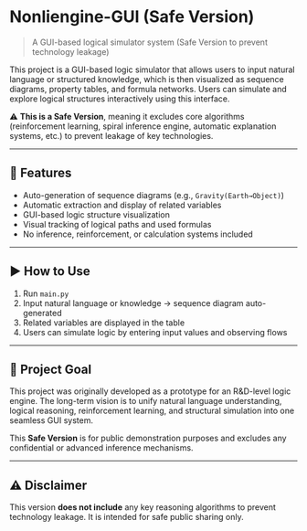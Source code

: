 # Nonliengine-GUI (Safe Version)

> A GUI-based logical simulator system (Safe Version to prevent technology leakage)

This project is a GUI-based logic simulator that allows users to input natural language or structured knowledge, which is then visualized as sequence diagrams, property tables, and formula networks. Users can simulate and explore logical structures interactively using this interface.

⚠️ **This is a Safe Version**, meaning it excludes core algorithms (reinforcement learning, spiral inference engine, automatic explanation systems, etc.) to prevent leakage of key technologies.

---

## 🔧 Features

- Auto-generation of sequence diagrams (e.g., `Gravity(Earth→Object)`)
- Automatic extraction and display of related variables
- GUI-based logic structure visualization
- Visual tracking of logical paths and used formulas
- No inference, reinforcement, or calculation systems included

---

## ▶ How to Use

1. Run `main.py`
2. Input natural language or knowledge → sequence diagram auto-generated
3. Related variables are displayed in the table
4. Users can simulate logic by entering input values and observing flows

---

## 🎯 Project Goal

This project was originally developed as a prototype for an R&D-level logic engine. The long-term vision is to unify natural language understanding, logical reasoning, reinforcement learning, and structural simulation into one seamless GUI system.

This **Safe Version** is for public demonstration purposes and excludes any confidential or advanced inference mechanisms.

---

## ⚠️ Disclaimer

This version **does not include** any key reasoning algorithms to prevent technology leakage. It is intended for safe public sharing only.
